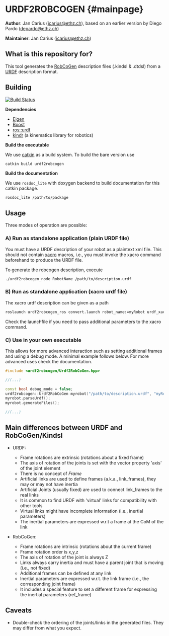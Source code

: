 # URDF2ROBCOGEN {#mainpage}

**Author**: Jan Carius (jcarius@ethz.ch), based on an earlier version by Diego Pardo (depardo@ethz.ch)<br>

**Maintainer**: Jan Carius (jcarius@ethz.ch)

## What is this repository for?

This tool generates the [RobCoGen](https://robcogenteam.bitbucket.io/) description files (.kindsl & .dtdsl) from a [URDF](http://wiki.ros.org/urdf) description format.

## Building
[![Build Status](https://ci.leggedrobotics.com/buildStatus/icon?job=github_leggedrobotics/urdf2robcogen/master)](https://ci.leggedrobotics.com/job/github_leggedrobotics/job/urdf2robcogen/job/master/)

**Dependencies**

* [Eigen](http://eigen.tuxfamily.org)
* [Boost](https://www.boost.org/)
* [ros::urdf](http://wiki.ros.org/urdf)
* [kindr](https://github.com/ethz-asl/kindr) (a kinematics library for robotics)

**Build the executable**

We use [catkin](http://wiki.ros.org/catkin) as a build system.
To build the bare version use
```bash
catkin build urdf2robcogen
```

**Build the documentation**

We use `rosdoc_lite` with doxygen backend to build documentation for this catkin package.
```base
rosdoc_lite /path/to/package
```


## Usage

Three modes of operation are possible:
### A) Run as standalone application (plain URDF file)
You must have a URDF description of your robot as a plaintext xml file.
This should not contain [xacro](http://wiki.ros.org/xacro) macros, i.e., you must invoke the xacro command beforehand to produce the URDF file.

To generate the robcogen description, execute
```bash
./urdf2robcogen_node RobotName /path/to/description.urdf
```

### B) Run as standalone application (xacro urdf file)
The xacro urdf description can be given as a path
```bash
roslaunch urdf2robcogen_ros convert.launch robot_name:=myRobot urdf_xacro_path:=/path/to/description.xacro
```
Check the launchfile if you need to pass additional parameters to the xacro command.

### C) Use in your own executable
This allows for more advanced interaction such as setting additional frames and using a debug mode.
A minimal example follows below. For more advanced uses check the documentation.
```cpp
#include <urdf2robcogen/Urdf2RobCoGen.hpp>

//(...)

const bool debug_mode = false;
urdf2robcogen::Urdf2RobCoGen myrobot("/path/to/description.urdf", "myRobotName", debug_mode);
myrobot.parseUrdf();
myrobot.generateFiles();

//(...)
```

## Main differences between URDF and RobCoGen/Kindsl ##

+ URDF:
  * Frame rotations are extrinsic (rotations about a fixed frame)
  * The axis of rotation of the joints is set with the vector property 'axis' of the joint element
  * There is no concept of *Frame*
  * Artificial links are used to define frames (a.k.a., link\_frames), they may or may not have inertia
  * Artificial Joints (usually fixed) are used to connect link\_frames to the real links
  * It is common to find URDF with 'virtual' links for compatibility with other tools
  * Virtual links might have incomplete information (i.e., inertial parameters)
  * The inertial parameters are expressed w.r.t a frame at the CoM of the link


+ RobCoGen:
  * Frame rotations are intrinsic (rotations about the current frame)
  * Frame rotation order is x,y,z
  * The axis of rotation of the joint is always Z
  * Links always carry inertia and must have a parent joint that is moving (i.e., not fixed)
  * Additional frames can be defined at any link
  * Inertial parameters are expressed w.r.t. the link frame (i.e., the corresponding joint frame)
  * It includes a special feature to set a different frame for expressing the inertial parameters (ref\_frame)


## Caveats
* Double-check the ordering of the joints/links in the generated files. They may differ from what you expect.
